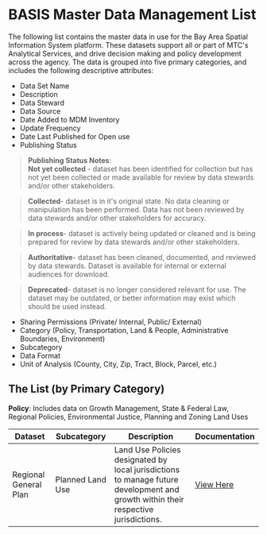 # BASIS Master Data Management List
The following list contains the master data in use for the Bay Area Spatial Information System platform.  These datasets support all or part of MTC's Analytical Services, and drive decision making and policy development across the agency.  The data is grouped into five primary categories, and includes the following descriptive attributes:  

- Data Set Name
- Description
- Data Steward
- Data Source
- Date Added to MDM Inventory
- Update Frequency
- Date Last Published for Open use
- Publishing Status  

> **Publishing Status Notes**:  
> **Not yet collected** - dataset has been identified for collection but has not yet been collected or made available for review by data stewards and/or other stakeholders.

> **Collected**- dataset is in it's original state. No data cleaning or manipulation has been performed. Data has not been reviewed by data stewards and/or other stakeholders for accuracy.

> **In process**- dataset is actively being updated or cleaned and is being prepared for review by data stewards and/or other stakeholders.

> **Authoritative**- dataset has been cleaned, documented, and reviewed by data stewards. Dataset is available for internal or external audiences for download.

> **Deprecated**- dataset is no longer considered relevant for use. The dataset may be outdated, or better information may exist which should be used instead.  

- Sharing Permissions (Private/ Internal, Public/ External)
- Category (Policy, Transportation, Land & People, Administrative Boundaries, Environment)
- Subcategory
- Data Format
- Unit of Analysis (County, City, Zip, Tract, Block, Parcel, etc.)

## The List (by Primary Category)
**Policy**: 
Includes data on Growth Management, State & Federal Law, Regional Policies, Environmental Justice, Planning and Zoning Land Uses  

Dataset | Subcategory | Description | Documentation
--- | --- | --- | ---
 Regional General Plan | Planned Land Use | Land Use Policies designated by local jurisdictions to manage future development and growth within their respective jurisdictions. | [View Here](policy-mdm/regional-general-plan.md)

